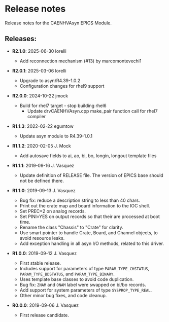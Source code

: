 # Release notes

Release notes for the CAENHVAsyn EPICS Module.

## Releases:
* __R2.1.0__: 2025-06-30 lorelli
  * Add reconnection mechanism (#13) by marcomontevechi1

* __R2.0.1__: 2025-03-06 lorelli
  * Upgrade to asyn/R4.39-1.0.2
  * Configuration changes for rhel9 support

* __R2.0.0__: 2024-10-22 jmock
  * Build for rhel7 target - stop building rhel6
    * Update drvCAENHVAsyn.cpp make_pair function call for rhel7 compiler

* __R1.1.3__: 2022-02-22 egumtow
  * Update asyn module to R4.39-1.0.1

* __R1.1.2__: 2020-02-05 J. Mock
  * Add autosave fields to ai, ao, bi, bo, longin, longout template files

* __R1.1.1__: 2019-09-16 J. Vasquez
  * Update definition of RELEASE file. The version of EPICS base should not be defined there.

* __R1.1.0__: 2019-09-13 J. Vasquez
  * Bug fix: reduce a description string to less than 40 chars.
  * Print out the crate map and board information to the IOC shell.
  * Set PREC=2 on analog records.
  * Set PINI=YES on output records so that their are processed at boot time.
  * Rename the class "Chassis" to "Crate" for clarity.
  * Use smart pointer to handle Crate, Board, and Channel objects, to avoid resource leaks.
  * Add exception handling in all asyn I/O methods, related to this driver.

* __R1.0.0__: 2019-09-12 J. Vasquez
  * First stable release.
  * Includes support for parameters of type `PARAM_TYPE_CHSTATUS`, `PARAM_TYPE_BDSTATUS`, and `PARAM_TYPE_BINARY`.
  * Uses template base classes to avoid code duplication.
  * Bug fix: `ZNAM` and `ONAM` label were swapped on bi/bo records.
  * Add support for system parameters of type `SYSPROP_TYPE_REAL`.
  * Other minor bug fixes, and code cleanup.

* __R0.0.0__: 2019-09-06 J. Vasquez
  * First release candidate.
